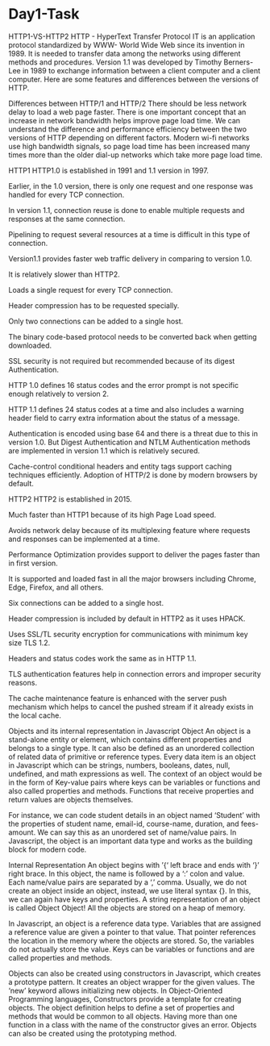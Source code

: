 # Day1-Task

HTTP1-VS-HTTP2
HTTP - HyperText Transfer Protocol
IT is an application protocol standardized by WWW- World Wide Web since its invention in 1989. It is needed to transfer data among the networks using different methods and procedures. Version 1.1 was developed by Timothy Berners-Lee in 1989 to exchange information between a client computer and a client computer. Here are some features and differences between the versions of HTTP.

Differences between HTTP/1 and HTTP/2
There should be less network delay to load a web page faster. There is one important concept that an increase in network bandwidth helps improve page load time. We can understand the difference and performance efficiency between the two versions of HTTP depending on different factors. Modern wi-fi networks use high bandwidth signals, so page load time has been increased many times more than the older dial-up networks which take more page load time.

HTTP1
HTTP1.0 is established in 1991 and 1.1 version in 1997.

Earlier, in the 1.0 version, there is only one request and one response was handled for every TCP connection.

In version 1.1, connection reuse is done to enable multiple requests and responses at the same connection.

Pipelining to request several resources at a time is difficult in this type of connection.

Version1.1 provides faster web traffic delivery in comparing to version 1.0.

It is relatively slower than HTTP2.

Loads a single request for every TCP connection.

Header compression has to be requested specially.

Only two connections can be added to a single host.

The binary code-based protocol needs to be converted back when getting downloaded.

SSL security is not required but recommended because of its digest Authentication.

HTTP 1.0 defines 16 status codes and the error prompt is not specific enough relatively to version 2.

HTTP 1.1 defines 24 status codes at a time and also includes a warning header field to carry extra information about the status of a message.

Authentication is encoded using base 64 and there is a threat due to this in version 1.0. But Digest Authentication and NTLM Authentication methods are implemented in version 1.1 which is relatively secured.

Cache-control conditional headers and entity tags support caching techniques efficiently. Adoption of HTTP/2 is done by modern browsers by default.

HTTP2
HTTP2 is established in 2015.

Much faster than HTTP1 because of its high Page Load speed.

Avoids network delay because of its multiplexing feature where requests and responses can be implemented at a time.

Performance Optimization provides support to deliver the pages faster than in first version.

It is supported and loaded fast in all the major browsers including Chrome, Edge, Firefox, and all others.

Six connections can be added to a single host.

Header compression is included by default in HTTP2 as it uses HPACK.

Uses SSL/TL security encryption for communications with minimum key size TLS 1.2.

Headers and status codes work the same as in HTTP 1.1.

TLS authentication features help in connection errors and improper security reasons.

The cache maintenance feature is enhanced with the server push mechanism which helps to cancel the pushed stream if it already exists in the local cache.

Objects and its internal representation in Javascript
Object
An object is a stand-alone entity or element, which contains different properties and belongs to a single type. It can also be defined as an unordered collection of related data of primitive or reference types. Every data item is an object in Javascript which can be strings, numbers, booleans, dates, null, undefined, and math expressions as well. The context of an object would be in the form of Key-value pairs where keys can be variables or functions and also called properties and methods. Functions that receive properties and return values are objects themselves.

For instance, we can code student details in an object named ‘Student’ with the properties of student name, email-id, course-name, duration, and fees-amount. We can say this as an unordered set of name/value pairs. In Javascript, the object is an important data type and works as the building block for modern code.

Internal Representation
An object begins with ’{‘ left brace and ends with ‘}’ right brace. In this object, the name is followed by a ‘:’ colon and value. Each name/value pairs are separated by a ‘,’ comma. Usually, we do not create an object inside an object, instead, we use literal syntax {}. In this, we can again have keys and properties. A string representation of an object is called Object Object! All the objects are stored on a heap of memory.

In Javascript, an object is a reference data type. Variables that are assigned a reference value are given a pointer to that value. That pointer references the location in the memory where the objects are stored. So, the variables do not actually store the value. Keys can be variables or functions and are called properties and methods.

Objects can also be created using constructors in Javascript, which creates a prototype pattern. It creates an object wrapper for the given values. The ‘new’ keyword allows initializing new objects. In Object-Oriented Programming languages, Constructors provide a template for creating objects. The object definition helps to define a set of properties and methods that would be common to all objects. Having more than one function in a class with the name of the constructor gives an error. Objects can also be created using the prototyping method.
